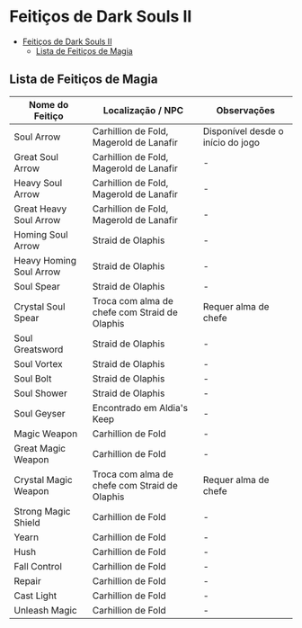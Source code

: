 
# Feitiços de Dark Souls II

<!-- TOC -->
- [Feitiços de Dark Souls II](#feitiços-de-dark-souls-ii)
  - [Lista de Feitiços de Magia](#lista-de-feitiços-de-magia)
<!-- /TOC -->

## Lista de Feitiços de Magia

| Nome do Feitiço           | Localização / NPC                          | Observações                   |
|----------------------------|--------------------------------------------|-------------------------------|
| Soul Arrow                 | Carhillion de Fold, Magerold de Lanafir    | Disponível desde o início do jogo |
| Great Soul Arrow           | Carhillion de Fold, Magerold de Lanafir    | -                             |
| Heavy Soul Arrow           | Carhillion de Fold, Magerold de Lanafir    | -                             |
| Great Heavy Soul Arrow     | Carhillion de Fold, Magerold de Lanafir    | -                             |
| Homing Soul Arrow          | Straid de Olaphis                         | -                             |
| Heavy Homing Soul Arrow    | Straid de Olaphis                         | -                             |
| Soul Spear                 | Straid de Olaphis                         | -                             |
| Crystal Soul Spear         | Troca com alma de chefe com Straid de Olaphis | Requer alma de chefe        |
| Soul Greatsword            | Straid de Olaphis                         | -                             |
| Soul Vortex                | Straid de Olaphis                         | -                             |
| Soul Bolt                  | Straid de Olaphis                         | -                             |
| Soul Shower                | Straid de Olaphis                         | -                             |
| Soul Geyser                | Encontrado em Aldia's Keep                | -                             |
| Magic Weapon               | Carhillion de Fold                        | -                             |
| Great Magic Weapon         | Carhillion de Fold                        | -                             |
| Crystal Magic Weapon       | Troca com alma de chefe com Straid de Olaphis | Requer alma de chefe        |
| Strong Magic Shield        | Carhillion de Fold                        | -                             |
| Yearn                      | Carhillion de Fold                        | -                             |
| Hush                       | Carhillion de Fold                        | -                             |
| Fall Control               | Carhillion de Fold                        | -                             |
| Repair                     | Carhillion de Fold                        | -                             |
| Cast Light                 | Carhillion de Fold                        | -                             |
| Unleash Magic              | Carhillion de Fold                        | -                             |
